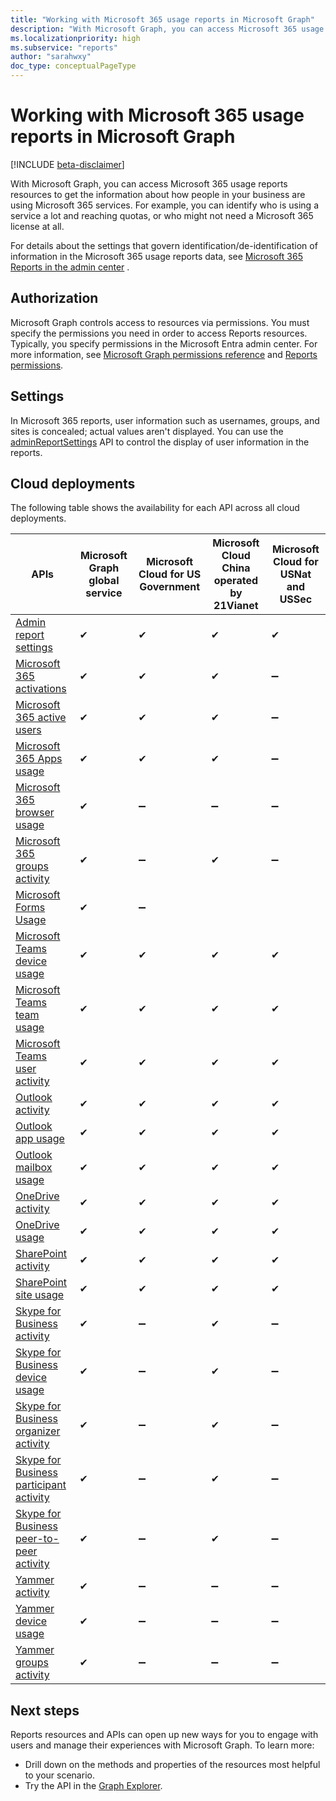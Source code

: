 ```yaml
---
title: "Working with Microsoft 365 usage reports in Microsoft Graph"
description: "With Microsoft Graph, you can access Microsoft 365 usage reports resources to get the information about how people in your business are using Microsoft 365 services. For example, you can identify who is using a service a lot and reaching quotas, or who may not need a Microsoft 365 license at all."
ms.localizationpriority: high
ms.subservice: "reports"
author: "sarahwxy"
doc_type: conceptualPageType
---
```


# Working with Microsoft 365 usage reports in Microsoft Graph

[!INCLUDE [beta-disclaimer](../../includes/beta-disclaimer.md)]

With Microsoft Graph, you can access Microsoft 365 usage reports resources to get the information about how people in your business are using Microsoft 365 services. For example, you can identify who is using a service a lot and reaching quotas, or who might not need a Microsoft 365 license at all. 

For details about the settings that govern identification/de-identification of information in the Microsoft 365 usage reports data, see [Microsoft 365 Reports in the admin center](/microsoft-365/admin/activity-reports/activity-reports) .

## Authorization

Microsoft Graph controls access to resources via permissions. You must specify the permissions you need in order to access Reports resources. Typically, you specify permissions in the Microsoft Entra admin center. For more information, see [Microsoft Graph permissions reference](/graph/permissions-reference) and [Reports permissions](/graph/permissions-reference#reports-permissions).

## Settings

In Microsoft 365 reports, user information such as usernames, groups, and sites is concealed; actual values aren't displayed. You can use the [adminReportSettings](../resources/adminreportsettings.md) API to control the display of user information in the reports.

## Cloud deployments

The following table shows the availability for each API across all cloud deployments.

| APIs                                                         | Microsoft Graph global service | **Microsoft Cloud for US Government** | **Microsoft Cloud China operated by 21Vianet** | **Microsoft Cloud for USNat and USSec** |
| ------------------------------------------------------------ | ------------------------------ | ------------------------------------- | ---------------------------------------------- | --------------------------- |
| [Admin report settings](../resources/adminreportsettings.md) | ✔                              | ✔                                     | ✔                                              |  ✔                              |
| [Microsoft 365 activations](../resources/office-365-activations-reports.md) | ✔ | ✔ | ✔ | ➖ | 
| [Microsoft 365 active users](../resources/office-365-active-users-reports.md)| ✔ | ✔ | ✔ | ➖ | 
| [Microsoft 365 Apps usage](../resources/microsoft-365-apps-usage-report.md) | ✔                              | ✔                                     | ✔                                              |  ➖                              |
| [Microsoft 365 browser usage](../resources/microsoft-365-browser-usage-report.md) | ✔                              | ➖                                     | ➖                                              |  ➖                              |
| [Microsoft 365 groups activity](../resources/office-365-groups-activity-reports.md) | ✔                              | ➖                                     | ✔                                              |  ➖                              |
| [Microsoft Forms Usage](../resources/microsoft-forms-usage-reports.md) | ✔                              | ➖                                     |
| [Microsoft Teams device usage](../resources/microsoft-teams-device-usage-reports.md) | ✔                              | ✔                                     | ✔                                              |  ✔                              |
| [Microsoft Teams team usage](../resources/microsoft-teams-team-usage-reports.md) | ✔                              | ✔                                     | ✔                                              |  ✔                              |
| [Microsoft Teams user activity](../resources/microsoft-teams-user-activity-reports.md) | ✔                              | ✔                                     | ✔                                              |  ✔                              |
| [Outlook activity](../resources/email-activity-reports.md) | ✔                              | ✔                                     | ✔                                              |  ✔                              |
| [Outlook app usage](../resources/email-app-usage-reports.md) | ✔                              | ✔                                     | ✔                                              |  ✔                              |
| [Outlook mailbox usage](../resources/mailbox-usage-reports.md) | ✔                              | ✔                                     | ✔                                              |  ✔                              |
| [OneDrive activity](../resources/onedrive-activity-reports.md) | ✔                              | ✔                                     | ✔                                              |  ✔                              |
| [OneDrive usage](../resources/onedrive-usage-reports.md) | ✔                              | ✔                                     | ✔                                              |  ✔                              |
| [SharePoint activity](../resources/sharepoint-activity-reports.md) | ✔                              | ✔                                     | ✔                                              |  ✔                              |
| [SharePoint site usage](../resources/sharepoint-site-usage-reports.md) | ✔                              | ✔                                     | ✔                                              |  ✔                              |
| [Skype for Business activity](../resources/skype-for-business-activity-reports.md) | ✔                              | ➖                                     | ✔                                              |  ➖                              |
| [Skype for Business device usage](../resources/skype-for-business-device-usage-reports.md) | ✔                              | ➖                                     | ✔                                              |  ➖                              |
| [Skype for Business organizer activity](../resources/skype-for-business-organizer-activity-reports.md) | ✔                              | ➖                                     | ✔                                              |  ➖                              |
| [Skype for Business participant activity](../resources/skype-for-business-participant-activity-reports.md) | ✔                              | ➖                                     | ✔                                              |  ➖                             |
| [Skype for Business peer-to-peer activity](../resources/skype-for-business-peer-to-peer-activity.md) | ✔                              | ➖                                     | ✔                                              |  ➖                              |
| [Yammer activity](../resources/yammer-activity-reports.md) | ✔                              | ➖                                     | ➖                                              |  ➖                              |
| [Yammer device usage](../resources/yammer-device-usage-reports.md) | ✔                              | ➖                                     | ➖                                              |  ➖                              |
| [Yammer groups activity](../resources/yammer-groups-activity-reports.md) | ✔                              | ➖                                     | ➖                                              |  ➖                              |

## Next steps

Reports resources and APIs can open up new ways for you to engage with users and manage their experiences with Microsoft Graph. To learn more:

- Drill down on the methods and properties of the resources most helpful to your scenario.
- Try the API in the [Graph Explorer](https://developer.microsoft.com/graph/graph-explorer).
